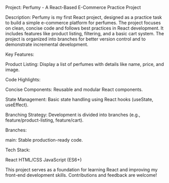 Project: Perfumy - A React-Based E-Commerce Practice Project

Description:
Perfumy is my first React project, designed as a practice task to build a simple e-commerce platform for perfumes. The project focuses on clean, concise code and follows best practices in React development. It includes features like product listing, filtering, and a basic cart system. The project is organized into branches for better version control and to demonstrate incremental development.

Key Features:

Product Listing: Display a list of perfumes with details like name, price, and image.

Code Highlights:

Concise Components: Reusable and modular React components.

State Management: Basic state handling using React hooks (useState, useEffect).

Branching Strategy: Development is divided into branches (e.g., feature/product-listing, feature/cart).

Branches:

main: Stable production-ready code.

Tech Stack:

React
HTML/CSS
JavaScript (ES6+)

This project serves as a foundation for learning React and improving my front-end development skills. Contributions and feedback are welcome!
